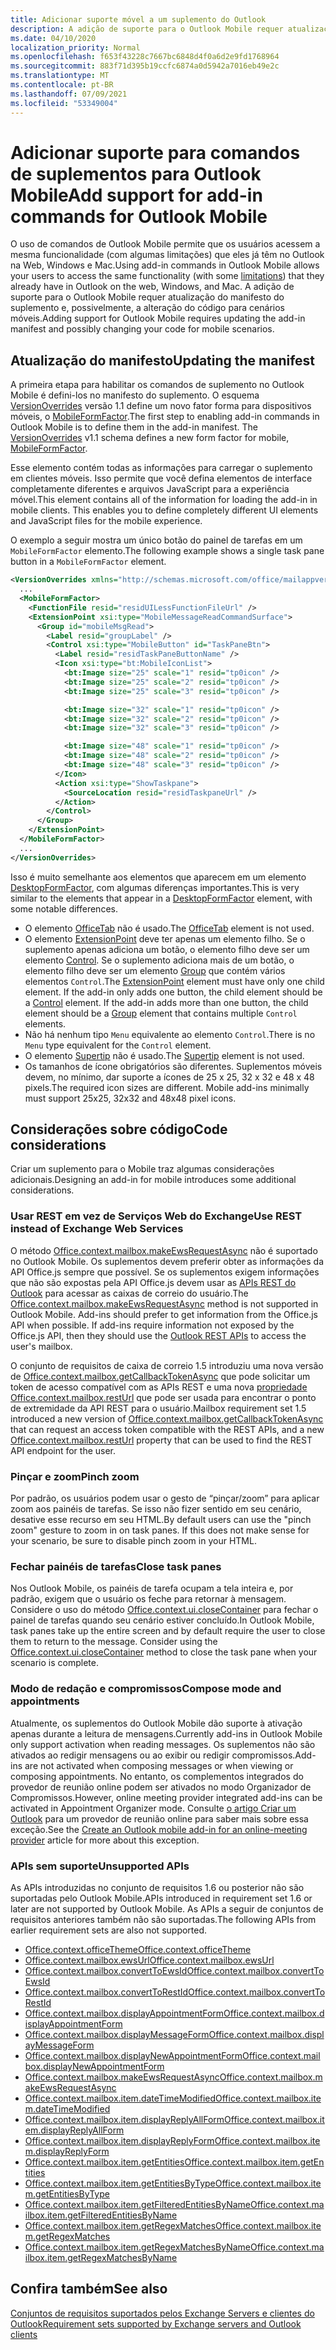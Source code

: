 ```yaml
---
title: Adicionar suporte móvel a um suplemento do Outlook
description: A adição de suporte para o Outlook Mobile requer atualização do manifesto do suplemento e, possivelmente, a alteração do código para cenários móveis.
ms.date: 04/10/2020
localization_priority: Normal
ms.openlocfilehash: f653f43228c7667bc6848d4f0a6d2e9fd1768964
ms.sourcegitcommit: 883f71d395b19ccfc6874a0d5942a7016eb49e2c
ms.translationtype: MT
ms.contentlocale: pt-BR
ms.lasthandoff: 07/09/2021
ms.locfileid: "53349004"
---
```

# <a name="add-support-for-add-in-commands-for-outlook-mobile"></a><span data-ttu-id="c1575-103">Adicionar suporte para comandos de suplementos para Outlook Mobile</span><span class="sxs-lookup"><span data-stu-id="c1575-103">Add support for add-in commands for Outlook Mobile</span></span>

<span data-ttu-id="c1575-104">O uso de comandos de Outlook Mobile permite que os usuários acessem [](#code-considerations)a mesma funcionalidade (com algumas limitações) que eles já têm no Outlook na Web, Windows e Mac.</span><span class="sxs-lookup"><span data-stu-id="c1575-104">Using add-in commands in Outlook Mobile allows your users to access the same functionality (with some [limitations](#code-considerations)) that they already have in Outlook on the web, Windows, and Mac.</span></span> <span data-ttu-id="c1575-105">A adição de suporte para o Outlook Mobile requer atualização do manifesto do suplemento e, possivelmente, a alteração do código para cenários móveis.</span><span class="sxs-lookup"><span data-stu-id="c1575-105">Adding support for Outlook Mobile requires updating the add-in manifest and possibly changing your code for mobile scenarios.</span></span>

## <a name="updating-the-manifest"></a><span data-ttu-id="c1575-106">Atualização do manifesto</span><span class="sxs-lookup"><span data-stu-id="c1575-106">Updating the manifest</span></span>

<span data-ttu-id="c1575-p102">A primeira etapa para habilitar os comandos de suplemento no Outlook Mobile é defini-los no manifesto do suplemento. O esquema [VersionOverrides](../reference/manifest/versionoverrides.md) versão 1.1 define um novo fator forma para dispositivos móveis, o [MobileFormFactor](../reference/manifest/mobileformfactor.md).</span><span class="sxs-lookup"><span data-stu-id="c1575-p102">The first step to enabling add-in commands in Outlook Mobile is to define them in the add-in manifest. The [VersionOverrides](../reference/manifest/versionoverrides.md) v1.1 schema defines a new form factor for mobile, [MobileFormFactor](../reference/manifest/mobileformfactor.md).</span></span>

<span data-ttu-id="c1575-p103">Esse elemento contém todas as informações para carregar o suplemento em clientes móveis. Isso permite que você defina elementos de interface completamente diferentes e arquivos JavaScript para a experiência móvel.</span><span class="sxs-lookup"><span data-stu-id="c1575-p103">This element contains all of the information for loading the add-in in mobile clients. This enables you to define completely different UI elements and JavaScript files for the mobile experience.</span></span>

<span data-ttu-id="c1575-111">O exemplo a seguir mostra um único botão do painel de tarefas em um `MobileFormFactor` elemento.</span><span class="sxs-lookup"><span data-stu-id="c1575-111">The following example shows a single task pane button in a `MobileFormFactor` element.</span></span>

```xml
<VersionOverrides xmlns="http://schemas.microsoft.com/office/mailappversionoverrides/1.1" xsi:type="VersionOverridesV1_1">
  ...
  <MobileFormFactor>
    <FunctionFile resid="residUILessFunctionFileUrl" />
    <ExtensionPoint xsi:type="MobileMessageReadCommandSurface">
      <Group id="mobileMsgRead">
        <Label resid="groupLabel" />
        <Control xsi:type="MobileButton" id="TaskPaneBtn">
          <Label resid="residTaskPaneButtonName" />
          <Icon xsi:type="bt:MobileIconList">
            <bt:Image size="25" scale="1" resid="tp0icon" />
            <bt:Image size="25" scale="2" resid="tp0icon" />
            <bt:Image size="25" scale="3" resid="tp0icon" />

            <bt:Image size="32" scale="1" resid="tp0icon" />
            <bt:Image size="32" scale="2" resid="tp0icon" />
            <bt:Image size="32" scale="3" resid="tp0icon" />

            <bt:Image size="48" scale="1" resid="tp0icon" />
            <bt:Image size="48" scale="2" resid="tp0icon" />
            <bt:Image size="48" scale="3" resid="tp0icon" />
          </Icon>
          <Action xsi:type="ShowTaskpane">
            <SourceLocation resid="residTaskpaneUrl" />
          </Action>
        </Control>
      </Group>
    </ExtensionPoint>
  </MobileFormFactor>
  ...
</VersionOverrides>
```

<span data-ttu-id="c1575-112">Isso é muito semelhante aos elementos que aparecem em um elemento [DesktopFormFactor](../reference/manifest/desktopformfactor.md), com algumas diferenças importantes.</span><span class="sxs-lookup"><span data-stu-id="c1575-112">This is very similar to the elements that appear in a [DesktopFormFactor](../reference/manifest/desktopformfactor.md) element, with some notable differences.</span></span>

- <span data-ttu-id="c1575-113">O elemento [OfficeTab](../reference/manifest/officetab.md) não é usado.</span><span class="sxs-lookup"><span data-stu-id="c1575-113">The [OfficeTab](../reference/manifest/officetab.md) element is not used.</span></span>
- <span data-ttu-id="c1575-p104">O elemento [ExtensionPoint](../reference/manifest/extensionpoint.md) deve ter apenas um elemento filho. Se o suplemento apenas adiciona um botão, o elemento filho deve ser um elemento [Control](../reference/manifest/control.md). Se o suplemento adiciona mais de um botão, o elemento filho deve ser um elemento [Group](../reference/manifest/group.md) que contém vários elementos `Control`.</span><span class="sxs-lookup"><span data-stu-id="c1575-p104">The [ExtensionPoint](../reference/manifest/extensionpoint.md) element must have only one child element. If the add-in only adds one button, the child element should be a [Control](../reference/manifest/control.md) element. If the add-in adds more than one button, the child element should be a [Group](../reference/manifest/group.md) element that contains multiple `Control` elements.</span></span>
- <span data-ttu-id="c1575-117">Não há nenhum tipo `Menu` equivalente ao elemento `Control`.</span><span class="sxs-lookup"><span data-stu-id="c1575-117">There is no `Menu` type equivalent for the `Control` element.</span></span>
- <span data-ttu-id="c1575-118">O elemento [Supertip](../reference/manifest/supertip.md) não é usado.</span><span class="sxs-lookup"><span data-stu-id="c1575-118">The [Supertip](../reference/manifest/supertip.md) element is not used.</span></span>
- <span data-ttu-id="c1575-p105">Os tamanhos de ícone obrigatórios são diferentes. Suplementos móveis devem, no mínimo, dar suporte a ícones de 25 x 25, 32 x 32 e 48 x 48 pixels.</span><span class="sxs-lookup"><span data-stu-id="c1575-p105">The required icon sizes are different. Mobile add-ins minimally must support 25x25, 32x32 and 48x48 pixel icons.</span></span>

## <a name="code-considerations"></a><span data-ttu-id="c1575-121">Considerações sobre código</span><span class="sxs-lookup"><span data-stu-id="c1575-121">Code considerations</span></span>

<span data-ttu-id="c1575-122">Criar um suplemento para o Mobile traz algumas considerações adicionais.</span><span class="sxs-lookup"><span data-stu-id="c1575-122">Designing an add-in for mobile introduces some additional considerations.</span></span>

### <a name="use-rest-instead-of-exchange-web-services"></a><span data-ttu-id="c1575-123">Usar REST em vez de Serviços Web do Exchange</span><span class="sxs-lookup"><span data-stu-id="c1575-123">Use REST instead of Exchange Web Services</span></span>

<span data-ttu-id="c1575-p106">O método [Office.context.mailbox.makeEwsRequestAsync](../reference/objectmodel/preview-requirement-set/office.context.mailbox.md#methods) não é suportado no Outlook Mobile. Os suplementos devem preferir obter as informações da API Office.js sempre que possível. Se os suplementos exigem informações que não são expostas pela API Office.js devem usar as [APIs REST do Outlook](/outlook/rest/) para acessar as caixas de correio do usuário.</span><span class="sxs-lookup"><span data-stu-id="c1575-p106">The [Office.context.mailbox.makeEwsRequestAsync](../reference/objectmodel/preview-requirement-set/office.context.mailbox.md#methods) method is not supported in Outlook Mobile. Add-ins should prefer to get information from the Office.js API when possible. If add-ins require information not exposed by the Office.js API, then they should use the [Outlook REST APIs](/outlook/rest/) to access the user's mailbox.</span></span>

<span data-ttu-id="c1575-127">O conjunto de requisitos de caixa de correio 1.5 introduziu uma nova versão de [Office.context.mailbox.getCallbackTokenAsync](../reference/objectmodel/preview-requirement-set/office.context.mailbox.md#methods) que pode solicitar um token de acesso compatível com as APIs REST e uma nova [propriedade Office.context.mailbox.restUrl](../reference/objectmodel/preview-requirement-set/office.context.mailbox.md#properties) que pode ser usada para encontrar o ponto de extremidade da API REST para o usuário.</span><span class="sxs-lookup"><span data-stu-id="c1575-127">Mailbox requirement set 1.5 introduced a new version of [Office.context.mailbox.getCallbackTokenAsync](../reference/objectmodel/preview-requirement-set/office.context.mailbox.md#methods) that can request an access token compatible with the REST APIs, and a new [Office.context.mailbox.restUrl](../reference/objectmodel/preview-requirement-set/office.context.mailbox.md#properties) property that can be used to find the REST API endpoint for the user.</span></span>

### <a name="pinch-zoom"></a><span data-ttu-id="c1575-128">Pinçar e zoom</span><span class="sxs-lookup"><span data-stu-id="c1575-128">Pinch zoom</span></span>

<span data-ttu-id="c1575-p107">Por padrão, os usuários podem usar o gesto de “pinçar/zoom” para aplicar zoom aos painéis de tarefas. Se isso não fizer sentido em seu cenário, desative esse recurso em seu HTML.</span><span class="sxs-lookup"><span data-stu-id="c1575-p107">By default users can use the "pinch zoom" gesture to zoom in on task panes. If this does not make sense for your scenario, be sure to disable pinch zoom in your HTML.</span></span>

### <a name="close-task-panes"></a><span data-ttu-id="c1575-131">Fechar painéis de tarefas</span><span class="sxs-lookup"><span data-stu-id="c1575-131">Close task panes</span></span>

<span data-ttu-id="c1575-p108">Nos Outlook Mobile, os painéis de tarefa ocupam a tela inteira e, por padrão, exigem que o usuário os feche para retornar à mensagem. Considere o uso do método [Office.context.ui.closeContainer](/javascript/api/office/office.ui#closecontainer--) para fechar o painel de tarefas quando seu cenário estiver concluído.</span><span class="sxs-lookup"><span data-stu-id="c1575-p108">In Outlook Mobile, task panes take up the entire screen and by default require the user to close them to return to the message. Consider using the [Office.context.ui.closeContainer](/javascript/api/office/office.ui#closecontainer--) method to close the task pane when your scenario is complete.</span></span>

### <a name="compose-mode-and-appointments"></a><span data-ttu-id="c1575-134">Modo de redação e compromissos</span><span class="sxs-lookup"><span data-stu-id="c1575-134">Compose mode and appointments</span></span>

<span data-ttu-id="c1575-135">Atualmente, os suplementos do Outlook Mobile dão suporte à ativação apenas durante a leitura de mensagens.</span><span class="sxs-lookup"><span data-stu-id="c1575-135">Currently add-ins in Outlook Mobile only support activation when reading messages.</span></span> <span data-ttu-id="c1575-136">Os suplementos não são ativados ao redigir mensagens ou ao exibir ou redigir compromissos.</span><span class="sxs-lookup"><span data-stu-id="c1575-136">Add-ins are not activated when composing messages or when viewing or composing appointments.</span></span> <span data-ttu-id="c1575-137">No entanto, os complementos integrados do provedor de reunião online podem ser ativados no modo Organizador de Compromissos.</span><span class="sxs-lookup"><span data-stu-id="c1575-137">However, online meeting provider integrated add-ins can be activated in Appointment Organizer mode.</span></span> <span data-ttu-id="c1575-138">Consulte [o artigo Criar um Outlook](online-meeting.md) para um provedor de reunião online para saber mais sobre essa exceção.</span><span class="sxs-lookup"><span data-stu-id="c1575-138">See the [Create an Outlook mobile add-in for an online-meeting provider](online-meeting.md) article for more about this exception.</span></span>

### <a name="unsupported-apis"></a><span data-ttu-id="c1575-139">APIs sem suporte</span><span class="sxs-lookup"><span data-stu-id="c1575-139">Unsupported APIs</span></span>

<span data-ttu-id="c1575-140">As APIs introduzidas no conjunto de requisitos 1.6 ou posterior não são suportadas pelo Outlook Mobile.</span><span class="sxs-lookup"><span data-stu-id="c1575-140">APIs introduced in requirement set 1.6 or later are not supported by Outlook Mobile.</span></span> <span data-ttu-id="c1575-141">As APIs a seguir de conjuntos de requisitos anteriores também não são suportadas.</span><span class="sxs-lookup"><span data-stu-id="c1575-141">The following APIs from earlier requirement sets are also not supported.</span></span>

- [<span data-ttu-id="c1575-142">Office.context.officeTheme</span><span class="sxs-lookup"><span data-stu-id="c1575-142">Office.context.officeTheme</span></span>](../reference/objectmodel/preview-requirement-set/office.context.md#officetheme-officetheme)
- [<span data-ttu-id="c1575-143">Office.context.mailbox.ewsUrl</span><span class="sxs-lookup"><span data-stu-id="c1575-143">Office.context.mailbox.ewsUrl</span></span>](../reference/objectmodel/preview-requirement-set/office.context.mailbox.md#properties)
- [<span data-ttu-id="c1575-144">Office.context.mailbox.convertToEwsId</span><span class="sxs-lookup"><span data-stu-id="c1575-144">Office.context.mailbox.convertToEwsId</span></span>](../reference/objectmodel/preview-requirement-set/office.context.mailbox.md#methods)
- [<span data-ttu-id="c1575-145">Office.context.mailbox.convertToRestId</span><span class="sxs-lookup"><span data-stu-id="c1575-145">Office.context.mailbox.convertToRestId</span></span>](../reference/objectmodel/preview-requirement-set/office.context.mailbox.md#methods)
- [<span data-ttu-id="c1575-146">Office.context.mailbox.displayAppointmentForm</span><span class="sxs-lookup"><span data-stu-id="c1575-146">Office.context.mailbox.displayAppointmentForm</span></span>](../reference/objectmodel/preview-requirement-set/office.context.mailbox.md#methods)
- [<span data-ttu-id="c1575-147">Office.context.mailbox.displayMessageForm</span><span class="sxs-lookup"><span data-stu-id="c1575-147">Office.context.mailbox.displayMessageForm</span></span>](../reference/objectmodel/preview-requirement-set/office.context.mailbox.md#methods)
- [<span data-ttu-id="c1575-148">Office.context.mailbox.displayNewAppointmentForm</span><span class="sxs-lookup"><span data-stu-id="c1575-148">Office.context.mailbox.displayNewAppointmentForm</span></span>](../reference/objectmodel/preview-requirement-set/office.context.mailbox.md#methods)
- [<span data-ttu-id="c1575-149">Office.context.mailbox.makeEwsRequestAsync</span><span class="sxs-lookup"><span data-stu-id="c1575-149">Office.context.mailbox.makeEwsRequestAsync</span></span>](../reference/objectmodel/preview-requirement-set/office.context.mailbox.md#methods)
- [<span data-ttu-id="c1575-150">Office.context.mailbox.item.dateTimeModified</span><span class="sxs-lookup"><span data-stu-id="c1575-150">Office.context.mailbox.item.dateTimeModified</span></span>](../reference/objectmodel/preview-requirement-set/office.context.mailbox.item.md#properties)
- [<span data-ttu-id="c1575-151">Office.context.mailbox.item.displayReplyAllForm</span><span class="sxs-lookup"><span data-stu-id="c1575-151">Office.context.mailbox.item.displayReplyAllForm</span></span>](../reference/objectmodel/preview-requirement-set/office.context.mailbox.item.md#methods)
- [<span data-ttu-id="c1575-152">Office.context.mailbox.item.displayReplyForm</span><span class="sxs-lookup"><span data-stu-id="c1575-152">Office.context.mailbox.item.displayReplyForm</span></span>](../reference/objectmodel/preview-requirement-set/office.context.mailbox.item.md#methods)
- [<span data-ttu-id="c1575-153">Office.context.mailbox.item.getEntities</span><span class="sxs-lookup"><span data-stu-id="c1575-153">Office.context.mailbox.item.getEntities</span></span>](../reference/objectmodel/preview-requirement-set/office.context.mailbox.item.md#methods)
- [<span data-ttu-id="c1575-154">Office.context.mailbox.item.getEntitiesByType</span><span class="sxs-lookup"><span data-stu-id="c1575-154">Office.context.mailbox.item.getEntitiesByType</span></span>](../reference/objectmodel/preview-requirement-set/office.context.mailbox.item.md#methods)
- [<span data-ttu-id="c1575-155">Office.context.mailbox.item.getFilteredEntitiesByName</span><span class="sxs-lookup"><span data-stu-id="c1575-155">Office.context.mailbox.item.getFilteredEntitiesByName</span></span>](../reference/objectmodel/preview-requirement-set/office.context.mailbox.item.md#methods)
- [<span data-ttu-id="c1575-156">Office.context.mailbox.item.getRegexMatches</span><span class="sxs-lookup"><span data-stu-id="c1575-156">Office.context.mailbox.item.getRegexMatches</span></span>](../reference/objectmodel/preview-requirement-set/office.context.mailbox.item.md#methods)
- [<span data-ttu-id="c1575-157">Office.context.mailbox.item.getRegexMatchesByName</span><span class="sxs-lookup"><span data-stu-id="c1575-157">Office.context.mailbox.item.getRegexMatchesByName</span></span>](../reference/objectmodel/preview-requirement-set/office.context.mailbox.item.md#methods)

## <a name="see-also"></a><span data-ttu-id="c1575-158">Confira também</span><span class="sxs-lookup"><span data-stu-id="c1575-158">See also</span></span>

[<span data-ttu-id="c1575-159">Conjuntos de requisitos suportados pelos Exchange Servers e clientes do Outlook</span><span class="sxs-lookup"><span data-stu-id="c1575-159">Requirement sets supported by Exchange servers and Outlook clients</span></span>](../reference/requirement-sets/outlook-api-requirement-sets.md#requirement-sets-supported-by-exchange-servers-and-outlook-clients)
